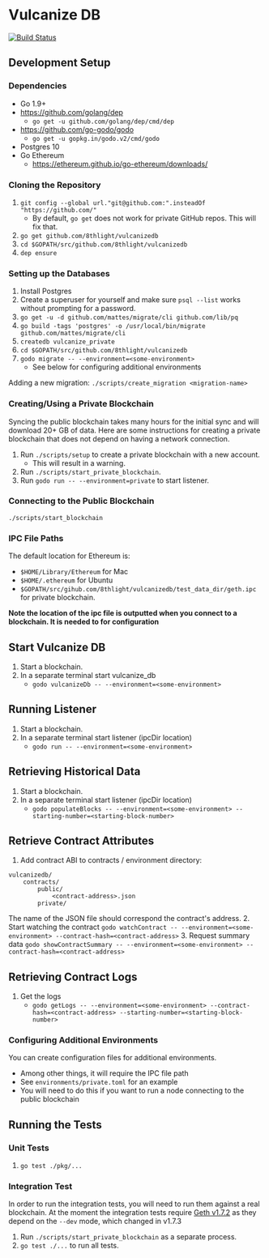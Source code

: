 # Vulcanize DB

[![Build Status](https://travis-ci.com/8thlight/vulcanizedb.svg?token=GKv2Y33qsFnfYgejjvYx&branch=master)](https://travis-ci.com/8thlight/vulcanizedb)

## Development Setup

### Dependencies

 - Go 1.9+
 - https://github.com/golang/dep
    - `go get -u github.com/golang/dep/cmd/dep`
 - https://github.com/go-godo/godo
    - `go get -u gopkg.in/godo.v2/cmd/godo`
 - Postgres 10 
 - Go Ethereum 
    - https://ethereum.github.io/go-ethereum/downloads/ 
    
### Cloning the Repository

1. `git config --global url."git@github.com:".insteadOf "https://github.com/"`
    - By default, `go get` does not work for private GitHub repos. This will fix that.
2. `go get github.com/8thlight/vulcanizedb`
3. `cd $GOPATH/src/github.com/8thlight/vulcanizedb`
4. `dep ensure`

### Setting up the Databases

1. Install Postgres
2. Create a superuser for yourself and make sure `psql --list` works without prompting for a password.
3. `go get -u -d github.com/mattes/migrate/cli github.com/lib/pq`
4. `go build -tags 'postgres' -o /usr/local/bin/migrate github.com/mattes/migrate/cli`
5. `createdb vulcanize_private`
6. `cd $GOPATH/src/github.com/8thlight/vulcanizedb`
7. `godo migrate -- --environment=<some-environment>`
    * See below for configuring additional environments

Adding a new migration: `./scripts/create_migration <migration-name>`

### Creating/Using a Private Blockchain

Syncing the public blockchain takes many hours for the initial sync and will download 20+ GB of data.
Here are some instructions for creating a private blockchain that does not depend on having a network connection.

1. Run `./scripts/setup` to create a private blockchain with a new account.
    * This will result in a warning.
2. Run `./scripts/start_private_blockchain`.
3. Run `godo run -- --environment=private` to start listener.

### Connecting to the Public Blockchain

`./scripts/start_blockchain`

### IPC File Paths

The default location for Ethereum is:
 - `$HOME/Library/Ethereum` for Mac
 - `$HOME/.ethereum` for Ubuntu
 - `$GOPATH/src/gihub.com/8thlight/vulcanizedb/test_data_dir/geth.ipc` for private blockchain.

**Note the location of the ipc file is outputted when you connect to a blockchain. It is needed to for configuration**

## Start Vulcanize DB
1. Start a blockchain.
2. In a separate terminal start vulcanize_db
    - `godo vulcanizeDb -- --environment=<some-environment>`

## Running Listener

1. Start a blockchain.
2. In a separate terminal start listener (ipcDir location)
    - `godo run -- --environment=<some-environment>`
    
## Retrieving Historical Data

1. Start a blockchain.
2. In a separate terminal start listener (ipcDir location)
    - `godo populateBlocks -- --environment=<some-environment> --starting-number=<starting-block-number>`
    
## Retrieve Contract Attributes

1. Add contract ABI to contracts / environment directory:
```
vulcanizedb/
    contracts/
        public/
            <contract-address>.json
        private/
```
The name of the JSON file should correspond the contract's address.
2. Start watching the contract `godo watchContract -- --environment=<some-environment> --contract-hash=<contract-address>`
3. Request summary data `godo showContractSummary -- --environment=<some-environment> --contract-hash=<contract-address>`


## Retrieving Contract Logs

1. Get the logs    
    - `godo getLogs -- --environment=<some-environment> --contract-hash=<contract-address> --starting-number=<starting-block-number>`
    
### Configuring Additional Environments

You can create configuration files for additional environments.

 * Among other things, it will require the IPC file path
 * See `environments/private.toml` for an example
 * You will need to do this if you want to run a node connecting to the public blockchain

## Running the Tests

### Unit Tests

1. `go test ./pkg/...`

### Integration Test

In order to run the integration tests, you will need to run them against a real blockchain. At the moment the integration tests require [Geth v1.7.2](https://ethereum.github.io/go-ethereum/downloads/) as they depend on the `--dev` mode, which changed in v1.7.3 

1. Run `./scripts/start_private_blockchain` as a separate process.
2. `go test ./...` to run all tests.